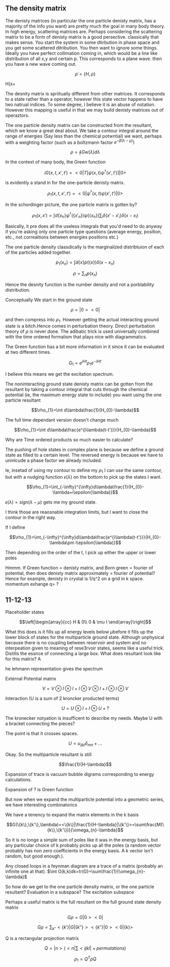 The density matrix
------------------

The denisty matrices (in particular the one particle denisty matrix, has
a majority of the info you want) are pretty much the goal in many body
theory. In high energy, scattering matrices are. Perhaps considering the
scattering matrix to be a form of denisty matrix is a good persective.
classically that makes sense. You start the system in some dtirbution in
phase space and you get some scattered ditribution. You then want to
ignore some things. Ideally you have perfect collimation coming in,
which would be a line like distribution of all x,y and certain p. This
corresponds to a plane wave. then you have a new wave coming out.

$$\dot{\rho}=\{H,\rho\}$$

H(x+

The desnity matrix is spriitually different from other matrices. It
corresponds to a state rather than a operator, however this state vector
happens to have two natrual indices. To some degree, I believe it is an
abuse of notation. However this mapping is useful in that we may build
denisty matrices out of operaztors.

The one particle density matrix can be constructed from the resultant,
which we know a great deal about. We take a contour integral around the
range of energies (Say less than the chemical potwntial) we want,
perhaps with a weighting factor (such as a boltzmann factor
$e^{-\beta(\lambda-\mu)})$

$$\rho=\oint Gw(\lambda)d\lambda$$

In the context of many body, the Green function

$$iG(x,t,x',t')=<0|T[\psi(x,t)\psi^{\dagger}(x',t')]|0>$$

is evidently a stand in for the one-particle denisty matrix.

$$\rho_{1}(x,t,x',t')=<0|\psi^{\dagger}(x,t)\psi(x',t')|0>$$

In the schordinger picture, the one particle matrix is gotten by?

$$\rho_{1}(x,x')=\int d\{x_{n}\}\psi^{\dagger}(\{x'_{n}\})\psi(\{x_{n}\})\sum_{i}\delta(x'-x'_{i})\delta(x-x_{i})$$

Basically, it pre does all the useless integrals that you'd need to do
anyway if you're asking only one particle type questions (average
energy, position, etc., not correaltions between energies positions
etc.)

The one particle density classdically is the marginalized distribtuion
of each of the particles added together.

$$p_{1}(x_{n})=\int d\{x\}p(\{x\})\delta(x-x_{n})$$

$$\rho=\sum_{n}p(x_{n})$$

Hence the desnity function is the number density and not a porblability
distribution.

Conceptually We start in the ground state

$$\rho=|0><0|$$

and then compress into $\rho_{1}$. However getting the actual
interacting ground state is a bitch.Hence comes in perturbation theory.
Direct perturbation theory of $\rho$ is never done. The adibatic trick
is used universally combined with the time ordered formalism that plays
nice with diagrammatics.

The Green function has a bit more information in it since it can be
evaluated at two different times.

$$G_{1}=e^{iHt}\rho_{1}e^{-iHt'}$$

I believe this means we get the excitation spectrum.

The noninteracting ground state denisty matrix can be gotten from the
resultant by taking a contour integral that cuts through the chemical
potential (ie, the maximum energy state to include) you want using the
one particle resultant

$$\rho_{1}=\int d\lambda\frac{1}{H_{0}-\lambda}$$

The full time dependant version doesn't change much

$$\rho_{1}=\int d\lambda\frac{e^{i\lambda(t-t')}}{H_{0}-\lambda}$$

Why are Time ordered products so much easier to calculate?

The pushing of hole states in complex plane is because we define a
ground state as filled to a certain level. The reversed energy is
because we have to uninlcude a phase factor we already included.

Ie, insetad of using my contour to define my $\rho_{1}$ I can use the
same contour, but with a nudging function $\epsilon(\lambda)$ on the
bottom to pick up the states I want.

$$\rho_{1}=\int_{-\infty}^{\infty}d\lambda\frac{1}{H_{0}-\lambda+i\epsilon(\lambda)}$$

$\epsilon(\lambda)=sign(\lambda-\mu)$ gets me my ground state.

I think those are reaosnable integration limits, but I want to close the
contour in the right way.

If I define

$$\rho_{1}=\int_{-\infty}^{\infty}d\lambda\frac{e^{i\lambda(t-t')}}{H_{0}-\lambda\pm i\epsilon(\lambda)}$$

Then depending on the order of the t, I pick up either the upper or
lower poles

Hmmm. If Green function = denisty matrix, and Born green = fourier of
potential, then does denisty matrix approximately = fourier of
potential? Hence for example, denisty in crystal is 1/q\^2 on a grid in
k space. momentum exhange q= ?

11-12-13
--------

Placeholder states

$$\left[\begin{array}{cc}
H & 0\\
0 & \mu I
\end{array}\right]$$

What this does is it fills up all energy levels below $\mu$before it
fills up the lower block of states for the multiparticle ground state.
Although unphysical because there is no coupling between reservoir and
system and no interpeation given to meaning of rese3rvoir states, seems
like a useful trick. Distills the essnce of connecting a large box. What
does resultant look like for this matrix? A

he lehmann representation gives the spectrum

External Potential matrix

$$V=V\otimes I\otimes I+I\otimes V\otimes I+I\otimes I\otimes V$$

Interaction (U is a sum of 2 kroncker producted terms)

$$$$

$$U=U\otimes I+I\otimes U+?$$

The kronecker notyation is insufficent to describe my needs. Maybe U
with a bracket connecting the pieces?

The point is that it crosses spaces.

$$U=u_{ijkl}\delta_{mn}+...$$

Okay. So the multiparticle resultant is still

$$\frac{1}{H-\lambda}$$

Expansion of trace is vacuum bubble digrams corresponding to energy
calculations.

Expansion of ? is Green function

But now when we expand the multiparticle potential into a geometric
series, we have interesting combinatorics

We have a tenency to expand the matrix elements in the k basis

$$G(\{k\},\{k'\},\lambda)=<\{k\}|\frac{1}{H-\lambda}|\{k'\}>=\sum\frac{M(\{k\},\{k'\})}{\omega_{n}-\lambda}$$

So it is no longe a simple sum of poles like it was in the energy basis,
but any particular choice of k probably picks up all the poles (a random
vector probably has non zero coefficients in the energy basis. A k
vector isn't random, but good enough.).

Any closed loops in a feynman diagram are a trace of a matrix (probably
an infinite one at that).
$\int G(k,k)dk=tr(G)=\sum\frac{1}{\omega_{n}-\lambda}$

So how do we get to the one particle density matrix, or the one particle
resultant? Evaluation in a subspace? The excitation subspace

Perhaps a useful matrix is the full resultant on the full ground state
density matrix

$$G\rho=G|0><0|$$

$$G\rho=\sum_{k''}<\{k'\}|G|\{k''\}><\{k''\}|0><0|\{k\}>$$

Q is a rectangular projection matrix

$$Q=|n>(<n|\sum<ijkl|+permutations)$$

$$\rho_{1}=Q^{T}\rho Q$$

